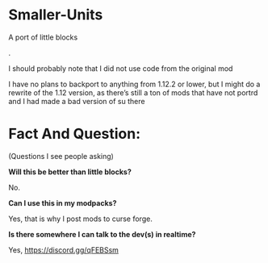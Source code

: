 # Smaller-Units
A port of little blocks

.

I should probably note that I did not use code from the original mod

I have no plans to backport to anything from 1.12.2 or lower, but I might do a rewrite of the 1.12 version, as there’s still a ton of mods that have not portrd and I had made a bad version of su there

# Fact And Question: 

(Questions I see people asking)

**Will this be better than little blocks?**

No.

**Can I use this in my modpacks?**

Yes, that is why I post mods to curse forge.

**Is there somewhere I can talk to the dev(s) in realtime?**

Yes, https://discord.gg/qFEBSsm
